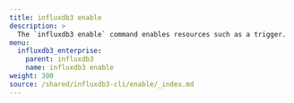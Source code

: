 ```yaml
---
title: influxdb3 enable
description: >
  The `influxdb3 enable` command enables resources such as a trigger.
menu:
  influxdb3_enterprise:
    parent: influxdb3
    name: influxdb3 enable
weight: 300
source: /shared/influxdb3-cli/enable/_index.md
---
```


<!--
The content of this file is at content/shared/influxdb3-cli/enable/_index.md
-->
